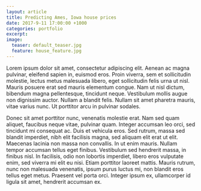 ```yaml
---
layout: article
title: Predicting Ames, Iowa house prices
date: 2017-9-11 17:00:00 +1000
categories: portfolio
excerpt:
image:
  teaser: default_teaser.jpg
  feature: house_feature.jpg
---
```

Lorem ipsum dolor sit amet, consectetur adipiscing elit. Aenean ac magna pulvinar, eleifend sapien in, euismod eros. Proin viverra, sem et sollicitudin molestie, lectus metus malesuada libero, eget sollicitudin felis urna ut nisl. Mauris posuere erat sed mauris elementum congue. Nam ut nisl dictum, bibendum magna pellentesque, tincidunt neque. Vestibulum mollis augue non dignissim auctor. Nullam a blandit felis. Nullam sit amet pharetra mauris, vitae varius nunc. Ut porttitor arcu in pulvinar sodales.

Donec sit amet porttitor nunc, venenatis molestie erat. Nam sed quam aliquet, faucibus neque vitae, pulvinar quam. Integer accumsan leo orci, sed tincidunt mi consequat ac. Duis et vehicula eros. Sed rutrum, massa sed blandit imperdiet, nibh elit facilisis magna, sed aliquam elit erat ut elit. Maecenas lacinia non massa non convallis. In ut enim mauris. Nullam tempor accumsan tellus eget finibus. Vestibulum sed hendrerit massa, in finibus nisl. In facilisis, odio non lobortis imperdiet, libero eros vulputate enim, sed viverra mi elit eu nisi. Etiam porttitor laoreet mattis. Mauris rutrum, nunc non malesuada venenatis, ipsum purus luctus mi, non blandit eros tellus eget metus. Praesent vel porta orci. Integer ipsum ex, ullamcorper id ligula sit amet, hendrerit accumsan ex.
